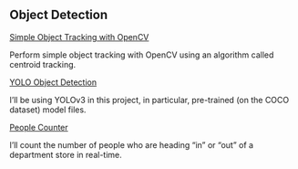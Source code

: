 ## Object Detection

[Simple Object Tracking with OpenCV]()

Perform simple object tracking with OpenCV using an algorithm called centroid tracking.

[YOLO Object Detection](https://github.com/shejz/Object-Detection/tree/main/YOLO%20Object%20Detection)

I’ll be using YOLOv3 in this project, in particular, pre-trained (on the COCO dataset) model files.

[People Counter](https://github.com/shejz/Object-Detection/tree/main/People%20Counter)

I’ll count the number of people who are heading “in” or “out” of a department store in real-time.
